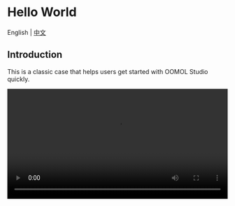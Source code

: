 # Hello World

English | [中文](./README_zh-CN.md)

## Introduction

This is a classic case that helps users get started with OOMOL Studio quickly.

<video width="100%" controls>
  <source src="https://oomol-flows.oss-cn-hangzhou.aliyuncs.com/204565-924698132_small.mp4" type="video/mp4">
  您的浏览器不支持 HTML5 视频标签
</video>